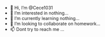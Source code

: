 - 👋 Hi, I’m @Cece1031
- 👀 I’m interested in nothing...
- 🌱 I’m currently learning nothing...
- 💞️ I’m looking to collaborate on homework...
- 📫 Dont try to reach me ...

<!---
Cece1031/Cece1031 is a ✨ special ✨ repository because its `README.md` (this file) appears on your GitHub profile.
You can click the Preview link to take a look at your changes.
--->
